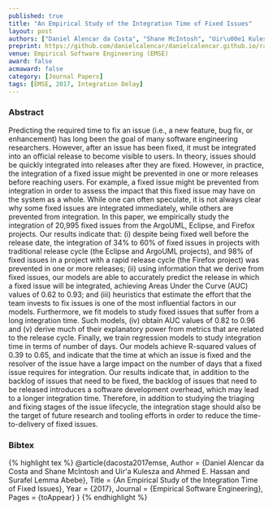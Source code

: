 ```yaml
---
published: true
title: "An Empirical Study of the Integration Time of Fixed Issues"
layout: post
authors: ["Daniel Alencar da Costa", "Shane McIntosh", "Uir\u00e1 Kulesza", "Ahmed E. Hassan and Surafel Lemma Abebe"]
preprint: https://github.com/danielcalencar/danielcalencar.github.io/raw/master/papers/ICSME14-EMSE_Danieletal.pdf 
venue: Empirical Software Engineering (EMSE) 
award: false
acmaward: false
category: [Journal Papers]
tags: [EMSE, 2017, Integration Delay]
---   
```


### Abstract 

Predicting the required time to fix an issue (i.e., a new feature, bug fix, or
enhancement) has long been the goal of many software engineering researchers.
However, after an issue has been fixed, it must be integrated into an official
release to become visible to users. In theory, issues should be quickly
integrated into releases after they are fixed. However, in practice, the
integration of a fixed issue might be prevented in one or more releases before
reaching users. For example, a fixed issue might be prevented from integration
in order to assess the impact that this fixed issue may have on the system as a
whole. While one can often speculate, it is not always clear why some fixed
issues are integrated immediately, while others are prevented from integration.
In this paper, we empirically study the integration of 20,995 fixed issues from
the ArgoUML, Eclipse, and Firefox projects. Our results indicate that: (i)
despite being fixed well before the release date, the integration of 34% to 60\%
of fixed issues in projects with traditional release cycle (the Eclipse and
ArgoUML projects), and 98% of fixed issues in a project with a rapid release
cycle (the Firefox project) was prevented in one or more releases; (ii) using
information that we derive from fixed issues, our models are able to accurately
predict the release in which a fixed issue will be integrated, achieving Areas
Under the Curve (AUC) values of 0.62 to 0.93; and (iii) heuristics that estimate
the effort that the team invests to fix issues is one of the most influential
factors in our models. Furthermore, we fit models to study fixed issues that
suffer from a long integration time. Such models, (iv) obtain AUC values of 0.82
to 0.96 and (v) derive much of their explanatory power from metrics that are
related to the release cycle. Finally, we train regression models to study
integration time in terms of number of days. Our models achieve R-squared values of
0.39 to 0.65, and indicate that the time at which an issue is fixed and the
resolver of the issue have a large impact on the number of days that a fixed
issue requires for integration. Our results indicate that, in addition to the
backlog of issues that need to be fixed, the backlog of issues that need to be
released introduces a software development overhead, which may lead to a longer
integration time. Therefore, in addition to studying the triaging and fixing
stages of the issue lifecycle, the integration stage should also be the target
of future research and tooling efforts in order to reduce the time-to-delivery
of fixed issues.

### Bibtex 

{% highlight tex %}
@article{dacosta2017emse,
  Author = {Daniel Alencar da Costa and Shane McIntosh and Uir\'a Kulesza and Ahmed E. Hassan and Surafel Lemma Abebe},
  Title = {An Empirical Study of the Integration Time of Fixed Issues},
  Year = {2017},
  Journal = {Empirical Software Engineering},
  Pages = {toAppear}
}
{% endhighlight %}



